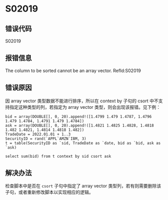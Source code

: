 # S02019

## 错误代码

S02019

## 报错信息

The column to be sorted cannot be an array vector. RefId:S02019

## 错误原因

因 array vector 类型数据不能进行排序，所以在 context by 子句的 csort 中不支持指定这种类型的列，若指定为 array vector
类型，则会出现该报错。见下例：

```
bid = array(DOUBLE[], 0, 20).append!([1.4799 1.479 1.4787, 1.4796 1.479 1.4784, 1.4791 1.479 1.4784])
ask = array(DOUBLE[], 0, 20).append!([1.4821 1.4825 1.4828, 1.4818 1.482 1.4821, 1.4814 1.4818 1.482])
TradeDate = 2022.01.01 + 1..3
SecurityID = rand(`APPL`AMZN`IBM, 3)
t = table(SecurityID as `sid, TradeDate as `date, bid as `bid, ask as `ask)

select sum(bid) from t context by sid csort ask
```

## 解决办法

检查脚本中是否在 `csort` 子句中指定了 array vector
类型列，若有则需要删除该子句，或者重新修改脚本以实现相应的逻辑。

